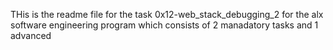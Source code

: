 THis is the readme file for the task 0x12-web_stack_debugging_2 for the alx software engineering program which consists of 2 manadatory tasks and 1 advanced
